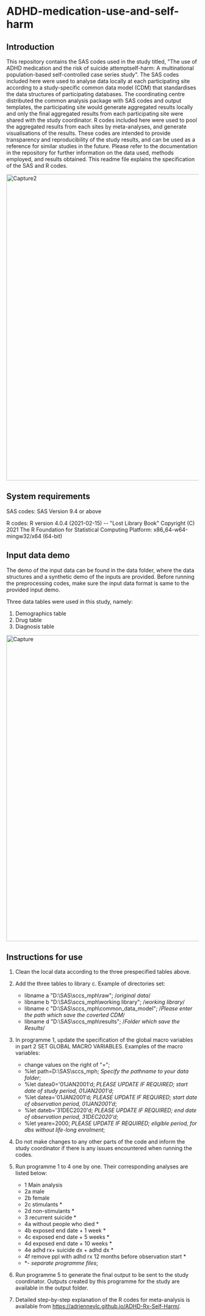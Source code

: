 # ADHD-medication-use-and-self-harm

## Introduction
This repository contains the SAS codes used in the study titled, "The use of ADHD medication and the risk of suicide attemptself-harm: A multinational population-based self-controlled case series study". The SAS codes included here were used to analyse data locally at each participating site according to a study-specific common data model (CDM) that standardises the data structures of participating databases. The coordinating centre distributed the common analysis package with SAS codes and output templates, the participating site would generate aggregated results locally and only the final aggregated results from each participating site were shared with the study coordinator. R codes included here were used to pool the aggregated results from each sites by meta-analyses, and generate visualisations of the results. These codes are intended to provide transparency and reproducibility of the study results, and can be used as a reference for similar studies in the future. Please refer to the documentation in the repository for further information on the data used, methods employed, and results obtained. This readme file explains the specification of the SAS and R codes. 

<img width="800" alt="Capture2" src="https://github.com/user-attachments/assets/5a222d29-45a2-421a-bb1e-26608b1d51d6" />


## System requirements
SAS codes: 
SAS Version 9.4 or above

R codes:
R version 4.0.4 (2021-02-15) -- "Lost Library Book"
Copyright (C) 2021 The R Foundation for Statistical Computing
Platform: x86_64-w64-mingw32/x64 (64-bit)


## Input data demo
The demo of the input data can be found in the data folder, where the data structures and a synthetic demo of the inputs are provided. Before running the preprocessing codes, make sure the input data format is same to the provided input demo.

Three data tables were used in this study, namely:
1. Demographics table
2. Drug table
3. Diagnosis table
<img width="800" alt="Capture" src="https://github.com/user-attachments/assets/4d4cd999-a399-484c-96d8-6b782433a247" />

## Instructions for use
1. Clean the local data according to the three prespecified tables above.
2. Add the three tables to library c. Example of directories set:
   - libname a "D:\SAS\sccs_mph\raw"; /*original data*/
   - libname b "D:\SAS\sccs_mph\working library"; /*working library*/
   - libname c "D:\SAS\sccs_mph\common_data_model";  /*Please enter the path which save the coverted CDM*/
   - libname d "D:\SAS\sccs_mph\results";  /*Folder which save the Results*/
4. In programme 1, update the specification of the global macro variables in part 2 SET GLOBAL MACRO VARIABLES. Examples of the macro variables:
   - 	change values on the right of "=";
   - 	%let path=D:\SAS\sccs_mph; 		*Specify the pathname to your data folder*;
   - 	%let datea0='01JAN2001'd;           	*PLEASE UPDATE IF REQUIRED; start date of study period, 01JAN2001'd*;
   - 	%let datea='01JAN2001'd;           	*PLEASE UPDATE IF REQUIRED; start date of observation period, 01JAN2001'd*;
   - 	%let dateb='31DEC2020'd;          	*PLEASE UPDATE IF REQUIRED; end date of observation period, 31DEC2020'd*;
   - 	%let yeare=2000;                    	*PLEASE UPDATE IF REQUIRED; eligible period, for dbs without life-long enrolment*;
5. Do not make changes to any other parts of the code and inform the study coordinator if there is any issues encountered when running the codes.
6. Run programme 1 to 4 one by one. Their corresponding analyses are listed below:
   - 1 Main analysis
   - 2a male
   - 2b female
   - 2c stimulants *
   - 2d non-stimulants *
   - 3 recurrent suicide *
   - 4a without people who died *
   - 4b exposed end date + 1 week *
   - 4c exposed end date + 5 weeks *
   - 4d exposed end date + 10 weeks *
   - 4e adhd rx+ suicide dx + adhd dx *
   - 4f remove ppl with adhd rx 12 months before observation start *
   - **- separate programme files*;

5. Run programme 5 to generate the final output to be sent to the study coordinator. Outputs created by this programme for the study are available in the output folder.

6. Detailed step-by-step explanation of the R codes for meta-analysis is available from https://adrienneylc.github.io/ADHD-Rx-Self-Harm/.


